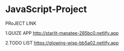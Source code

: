# JavaScript-Project

PRoJECT LINK

1.QUIZE APP
http://starlit-manatee-285bc0.netlify.app

2.TODO LIST
https://glowing-wisp-bb5a02.netlify.app
